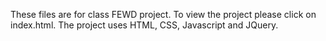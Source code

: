 These files are for class FEWD project. To view the project please click on index.html. The project uses HTML, CSS, Javascript and JQuery.

